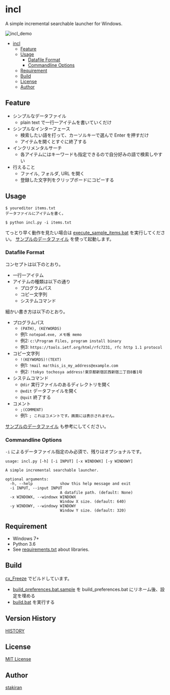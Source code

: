 # incl
A simple incremental searchable launcher for Windows.

![incl_demo](https://user-images.githubusercontent.com/23325839/38617274-88dfdb18-3dd1-11e8-883b-d5c9e884b317.gif)

<!-- toc -->
- [incl](#incl)
  - [Feature](#feature)
  - [Usage](#usage)
    - [Datafile Format](#datafile-format)
    - [Commandline Options](#commandline-options)
  - [Requirement](#requirement)
  - [Build](#build)
  - [License](#license)
  - [Author](#author)

## Feature
- シンプルなデータファイル
  - plain text で一行一アイテムを書いていくだけ
- シンプルなインターフェース
  - 検索したい語を打って、カーソルキーで選んで Enter を押すだけ
  - アイテムを開くとすぐに終了する
- インクリメンタルサーチ
  - 各アイテムにはキーワードも指定できるので自分好みの語で検索しやすい
- 行えること
  - ファイル, フォルダ, URL を開く
  - 登録した文字列をクリップボードにコピーする

## Usage

```
$ youreditor items.txt
データファイルにアイテムを書く。

$ python incl.py -i items.txt
```

てっとり早く動作を見たい場合は [execute_sample_items.bat](execute_sample_items.bat) を実行してください。 [サンプルのデータファイル](sample_items.txt) を使って起動します。

### Datafile Format
コンセプトは以下のとおり。

- 一行一アイテム
- アイテムの種類は以下の通り
  - プログラムパス
  - コピー文字列
  - システムコマンド

細かい書き方は以下のとおり。

- プログラムパス
  - `(PATH), (KEYWORDS)`
  - 例1: `notepad.exe, メモ帳 memo`
  - 例2: `c:\Program Files, program install binary`
  - 例3: `https://tools.ietf.org/html/rfc7231, rfc http 1.1 protocol`
- コピー文字列
  - `!(KEYWORDS)!(TEXT)`
  - 例1: `!mail ma!this_is_my_address@example.com`
  - 例2: `!tokyo tochosya address!東京都新宿区西新宿二丁目8番1号`
- システムコマンド
  - `@dir` 実行ファイルのあるディレクトリを開く
  - `@edit` データファイルを開く
  - `@quit` 終了する
- コメント
  - `;(COMMENT)`
  - 例1: `; これはコメントです。画面には表示されません。`

[サンプルのデータファイル](sample_items.txt) も参考にしてください。

### Commandline Options
`-i` によるデータファイル指定のみ必須で、残りはオプショナルです。

```
usage: incl.py [-h] [-i INPUT] [-x WINDOWX] [-y WINDOWY]

A simple incremental searchable launcher.

optional arguments:
  -h, --help            show this help message and exit
  -i INPUT, --input INPUT
                        A datafile path. (default: None)
  -x WINDOWX, --windowx WINDOWX
                        Window X size. (default: 640)
  -y WINDOWY, --windowy WINDOWY
                        Window Y size. (default: 320)
```

## Requirement
- Windows 7+
- Python 3.6
- See [requirements.txt](requirements.txt) about libraries.

## Build
[cx_Freeze](https://anthony-tuininga.github.io/cx_Freeze/) でビルドしています。

- [build_preferences.bat.sample](build_preferences.bat.sample) を build_preferences.bat にリネーム後、設定を埋める
- [build.bat](build.bat) を実行する

## Version History
[HISTORY](HISTORY.md)

## License
[MIT License](LICENSE)

## Author
[stakiran](https://github.com/stakiran)
